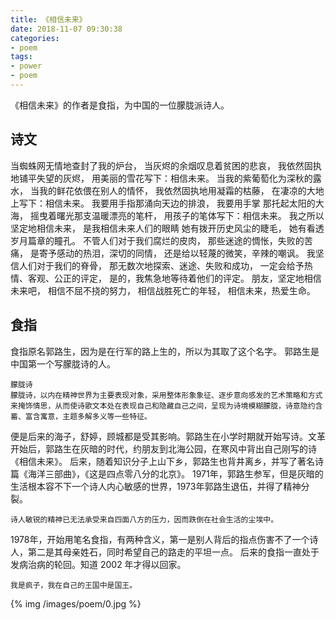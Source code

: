 ```yaml
---
title: 《相信未来》
date: 2018-11-07 09:30:38
categories:
- poem
tags:
- power
- poem
---
```

《相信未来》的作者是食指，为中国的一位朦胧派诗人。
<!-- more -->
## 诗文
当蜘蛛网无情地查封了我的炉台，
当灰烬的余烟叹息着贫困的悲哀，
我依然固执地铺平失望的灰烬，
用美丽的雪花写下：相信未来。
当我的紫葡萄化为深秋的露水，
当我的鲜花依偎在别人的情怀，
我依然固执地用凝霜的枯藤，
在凄凉的大地上写下：相信未来。
我要用手指那涌向天边的排浪，
我要用手掌 那托起太阳的大海，
摇曳着曙光那支温暖漂亮的笔杆，
用孩子的笔体写下：相信未来。
我之所以坚定地相信未来，
是我相信未来人们的眼睛
她有拨开历史风尘的睫毛，
她有看透岁月篇章的瞳孔。
不管人们对于我们腐烂的皮肉，
那些迷途的惆怅，失败的苦痛，
是寄予感动的热泪，深切的同情，
还是给以轻蔑的微笑，辛辣的嘲讽。
我坚信人们对于我们的脊骨，
那无数次地探索、迷途、失败和成功，
一定会给予热情、客观、公正的评定，
是的，我焦急地等待着他们的评定。
朋友，坚定地相信未来吧，
相信不屈不挠的努力，
相信战胜死亡的年轻，
相信未来，热爱生命。
## 食指
食指原名郭路生，因为是在行军的路上生的，所以为其取了这个名字。
郭路生是中国第一个写朦胧诗的人。

	朦胧诗
	朦胧诗，以内在精神世界为主要表现对象，采用整体形象象征、逐步意向感发的艺术策略和方式来掩饰情思，从而使诗歌文本处在表现自己和隐藏自己之间，呈现为诗境模糊朦胧，诗意隐约含蓄、富含寓意，主题多解多义等一些特征。

便是后来的海子，舒婷，顾城都是受其影响。郭路生在小学时期就开始写诗。文革开始后，郭路生在灰暗的时代，约朋友到北海公园，在寒风中背出自己刚写的诗《相信未来》。
后来，随着知识分子上山下乡，郭路生也背井离乡，并写了著名诗篇《海洋三部曲》，《这是四点零八分的北京》。
1971年，郭路生参军，但是灰暗的生活根本容不下一个诗人内心敏感的世界，1973年郭路生退伍，并得了精神分裂。

	诗人敏锐的精神已无法承受来自四面八方的压力，因而跌倒在社会生活的尘埃中。
	
1978年，开始用笔名食指，有两种含义，第一是别人背后的指点伤害不了一个诗人，第二是其母亲姓石，同时希望自己的路走的平坦一点。
后来的食指一直处于发病治病的轮回。知道 2002 年才得以回家。

	我是疯子，我在自己的王国中是国王。
	
 {% img /images/poem/0.jpg %}
